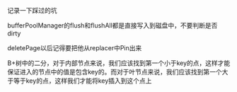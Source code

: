 记录一下踩过的坑

bufferPoolManager的flush和flushAll都是直接写入到磁盘中，不要判断是否dirty

deletePage以后记得要把他从replacer中Pin出来

B+树中的二分，对于内部节点来说，我们应该找到第一个小于key的点，这样才能保证进入的节点中的值是包含key的。而对于叶节点来说，我们应该找到第一个大于等于key的点，这样我们才能将key插入到这个点上